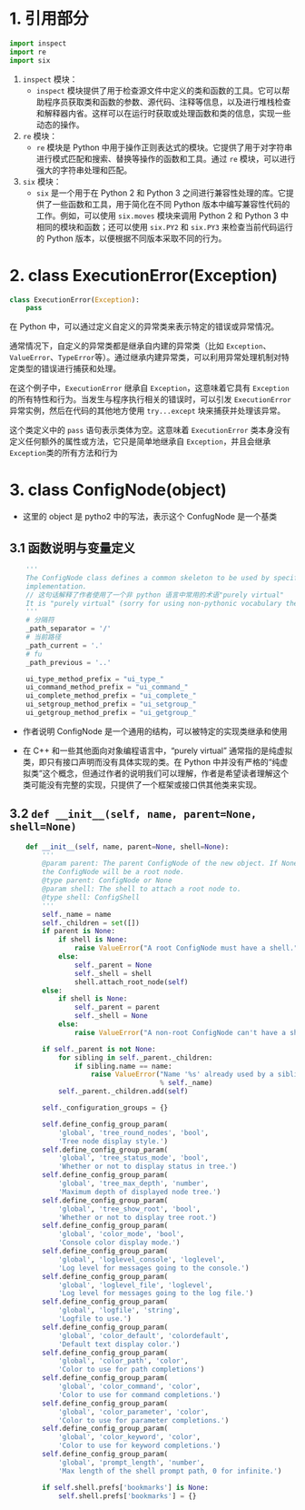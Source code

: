 # 1. 引用部分

```python
import inspect
import re
import six
```

1. `inspect` 模块：
   - `inspect` 模块提供了用于检查源文件中定义的类和函数的工具。它可以帮助程序员获取类和函数的参数、源代码、注释等信息，以及进行堆栈检查和解释器内省。这样可以在运行时获取或处理函数和类的信息，实现一些动态的操作。
2. `re` 模块：
   - `re` 模块是 Python 中用于操作正则表达式的模块。它提供了用于对字符串进行模式匹配和搜索、替换等操作的函数和工具。通过 `re` 模块，可以进行强大的字符串处理和匹配。
3. `six` 模块：
   - `six` 是一个用于在 Python 2 和 Python 3 之间进行兼容性处理的库。它提供了一些函数和工具，用于简化在不同 Python 版本中编写兼容性代码的工作。例如，可以使用 `six.moves` 模块来调用 Python 2 和 Python 3 中相同的模块和函数；还可以使用 `six.PY2` 和 `six.PY3` 来检查当前代码运行的 Python 版本，以便根据不同版本采取不同的行为。



# 2. class ExecutionError(Exception)

```python
class ExecutionError(Exception):
    pass
```

在 Python 中，可以通过定义自定义的异常类来表示特定的错误或异常情况。

通常情况下，自定义的异常类都是继承自内建的异常类（比如 `Exception`、`ValueError`、`TypeError`等）。通过继承内建异常类，可以利用异常处理机制对特定类型的错误进行捕获和处理。

在这个例子中，`ExecutionError` 继承自 `Exception`，这意味着它具有 `Exception` 的所有特性和行为。当发生与程序执行相关的错误时，可以引发 `ExecutionError` 异常实例，然后在代码的其他地方使用 `try...except` 块来捕获并处理该异常。

这个类定义中的 `pass` 语句表示类体为空。这意味着 `ExecutionError` 类本身没有定义任何额外的属性或方法，它只是简单地继承自 `Exception`，并且会继承 `Exception`类的所有方法和行为







# 3. class ConfigNode(object)

- 这里的 object 是 pytho2 中的写法，表示这个 ConfugNode 是一个基类





## 3.1 函数说明与变量定义

```python
	'''
    The ConfigNode class defines a common skeleton to be used by specific
    implementation.
    // 这句话解释了作者使用了一个非 python 语言中常用的术语"purely virtual"
    It is "purely virtual" (sorry for using non-pythonic vocabulary there ;-) ).
    '''
    # 分隔符
    _path_separator = '/'
    # 当前路径
    _path_current = '.'
    # fu
    _path_previous = '..'

    ui_type_method_prefix = "ui_type_"
    ui_command_method_prefix = "ui_command_"
    ui_complete_method_prefix = "ui_complete_"
    ui_setgroup_method_prefix = "ui_setgroup_"
    ui_getgroup_method_prefix = "ui_getgroup_"
```

- 作者说明 ConfigNode 是一个通用的结构，可以被特定的实现类继承和使用

- 在 C++ 和一些其他面向对象编程语言中，“purely virtual” 通常指的是纯虚拟类，即只有接口声明而没有具体实现的类。在 Python 中并没有严格的“纯虚拟类”这个概念，但通过作者的说明我们可以理解，作者是希望读者理解这个类可能没有完整的实现，只提供了一个框架或接口供其他类来实现。





## 3.2 `def __init__(self, name, parent=None, shell=None)`

 ```python
     def __init__(self, name, parent=None, shell=None):
         '''
         @param parent: The parent ConfigNode of the new object. If None, then
         the ConfigNode will be a root node.
         @type parent: ConfigNode or None
         @param shell: The shell to attach a root node to.
         @type shell: ConfigShell
         '''
         self._name = name
         self._children = set([])
         if parent is None:
             if shell is None:
                 raise ValueError("A root ConfigNode must have a shell.")
             else:
                 self._parent = None
                 self._shell = shell
                 shell.attach_root_node(self)
         else:
             if shell is None:
                 self._parent = parent
                 self._shell = None
             else:
                 raise ValueError("A non-root ConfigNode can't have a shell.")
 
         if self._parent is not None:
             for sibling in self._parent._children:
                 if sibling.name == name:
                     raise ValueError("Name '%s' already used by a sibling."
                                      % self._name)
             self._parent._children.add(self)
 
         self._configuration_groups = {}
 
         self.define_config_group_param(
             'global', 'tree_round_nodes', 'bool',
             'Tree node display style.')
         self.define_config_group_param(
             'global', 'tree_status_mode', 'bool',
             'Whether or not to display status in tree.')
         self.define_config_group_param(
             'global', 'tree_max_depth', 'number',
             'Maximum depth of displayed node tree.')
         self.define_config_group_param(
             'global', 'tree_show_root', 'bool',
             'Whether or not to display tree root.')
         self.define_config_group_param(
             'global', 'color_mode', 'bool',
             'Console color display mode.')
         self.define_config_group_param(
             'global', 'loglevel_console', 'loglevel',
             'Log level for messages going to the console.')
         self.define_config_group_param(
             'global', 'loglevel_file', 'loglevel',
             'Log level for messages going to the log file.')
         self.define_config_group_param(
             'global', 'logfile', 'string',
             'Logfile to use.')
         self.define_config_group_param(
             'global', 'color_default', 'colordefault',
             'Default text display color.')
         self.define_config_group_param(
             'global', 'color_path', 'color',
             'Color to use for path completions')
         self.define_config_group_param(
             'global', 'color_command', 'color',
             'Color to use for command completions.')
         self.define_config_group_param(
             'global', 'color_parameter', 'color',
             'Color to use for parameter completions.')
         self.define_config_group_param(
             'global', 'color_keyword', 'color',
             'Color to use for keyword completions.')
         self.define_config_group_param(
             'global', 'prompt_length', 'number',
             'Max length of the shell prompt path, 0 for infinite.')
 
         if self.shell.prefs['bookmarks'] is None:
             self.shell.prefs['bookmarks'] = {}
 ```



